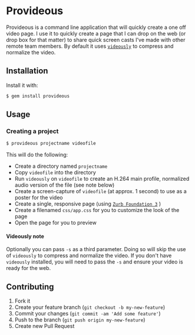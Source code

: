 # Provideous

Provideous is a command line application that will quickly create a one off video page. I use it to quickly create a page that I can drop on the web (or drop box for that matter) to share quick screen casts I've made with other remote team members. By default it uses [`videously`](https://github.com/knomedia/videously) to compress and normalize the video.

## Installation

Install it with:

```bash
$ gem install provideous
```

## Usage

### Creating a project

```bash
$ provideous projectname videofile
```

This will do the following:

* Create a directory named `projectname`
* Copy `videofile` into the directory
* Run `videously` on `videofile` to create an H.264 main profile, normalized audio version of the file (see note below)
* Create a screen-capture of `videofile` (at approx. 1 second) to use as a poster for the video
* Create a single, responsive page (using [`Zurb Foundation 3`](http://foundation.zurb.com/) )
* Create a filenamed `css/app.css` for you to customize the look of the page
* Open the page for you to preview

#### Videously note
Optionally you can pass `-s` as a third parameter. Doing so will skip the use of `videously` to compress and normalize the video. If you don't have `videously` installed, you will need to pass the `-s` and ensure your video is ready for the web.




## Contributing

1. Fork it
2. Create your feature branch (`git checkout -b my-new-feature`)
3. Commit your changes (`git commit -am 'Add some feature'`)
4. Push to the branch (`git push origin my-new-feature`)
5. Create new Pull Request
